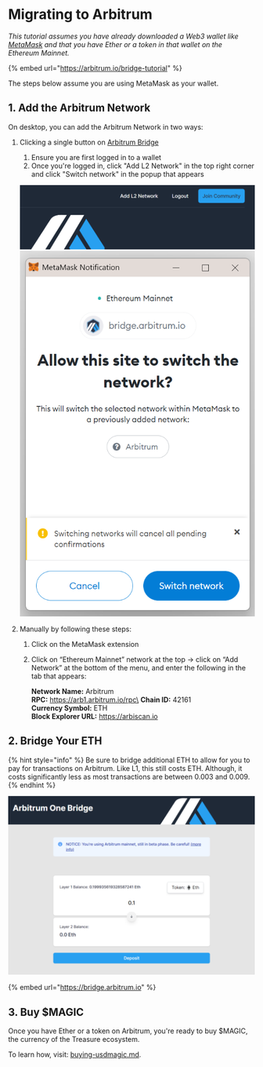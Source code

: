 # Migrating to Arbitrum

_This tutorial assumes you have already downloaded a Web3 wallet like_ [_MetaMask_](https://metamask.io) _and that you have Ether or a token in that wallet on the Ethereum Mainnet._

{% embed url="https://arbitrum.io/bridge-tutorial" %}

The steps below assume you are using MetaMask as your wallet.

## 1. Add the Arbitrum Network

On desktop, you can add the Arbitrum Network in two ways:

1.  Clicking a single button on [Arbitrum Bridge](https://bridge.arbitrum.io)

    1. Ensure you are first logged in to a wallet
    2. Once you're logged in, click "Add L2 Network" in the top right corner and click "Switch network" in the popup that appears

    ![](<../../.gitbook/assets/image (4) (1).png>)\
    ![](<../../.gitbook/assets/image (1).png>)
2. Manually by following these steps:
   1. Click on the MetaMask extension
   2.  Click on “Ethereum Mainnet” network at the top -> click on “Add Network” at the bottom of the menu, and enter the following in the tab that appears:

       **Network Name:** Arbitrum \
       **RPC:** https://arb1.arbitrum.io/rpc\
       **Chain ID:** 42161\
       **Currency Symbol:** ETH\
       **Block Explorer URL:** https://arbiscan.io



## 2. Bridge Your ETH

{% hint style="info" %}
Be sure to bridge additional ETH to allow for you to pay for transactions on Arbitrum. Like L1, this still costs ETH. Although, it costs significantly less as most transactions are between 0.003 and 0.009.
{% endhint %}

![](<../../.gitbook/assets/image (2).png>)

{% embed url="https://bridge.arbitrum.io" %}

## 3. Buy $MAGIC

Once you have Ether or a token on Arbitrum, you're ready to buy $MAGIC, the currency of the Treasure ecosystem.&#x20;

To learn how, visit: [buying-usdmagic.md](../buying-usdmagic.md "mention").

